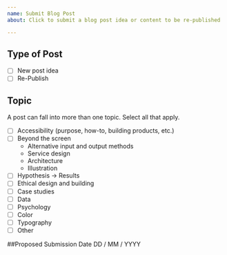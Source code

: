 ```yaml
---
name: Submit Blog Post
about: Click to submit a blog post idea or content to be re-published

---
```


## Type of Post
- [ ] New post idea
- [ ] Re-Publish

## Topic 
A post can fall into more than one topic. Select all that apply.
- [ ] Accessibility (purpose, how-to, building products, etc.)
- [ ] Beyond the screen
   - Alternative input and output methods
   - Service design
   - Architecture
   - Illustration
- [ ] Hypothesis → Results
- [ ] Ethical design and building
- [ ] Case studies
- [ ] Data
- [ ] Psychology
- [ ] Color
- [ ] Typography
- [ ] Other

##Proposed Submission Date
DD / MM / YYYY
